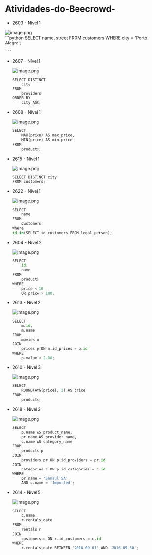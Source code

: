 # Atividades-do-Beecrowd-
- 2603 - Nível 1
    
![image.png](attachment:0d372977-8d9f-49a4-8da3-4b4f1af0cc21:image.png)    
    ```python
    SELECT
        name,
        street
    FROM
        customers
    WHERE
        city = 'Porto Alegre';
    
    ```
    
- 2607 - Nível 1
    
    ![image.png](attachment:86edfb66-5e0b-4dfe-b914-d8393fd18128:image.png)
    
    ```python
    SELECT DISTINCT
        city
    FROM
        providers
    ORDER BY
        city ASC;
    
    ```
    
- 2608 - Nível 1
    
    ![image.png](attachment:a26ca60f-8230-4586-8c6e-4c8bf3ce8ace:image.png)
    
    ```python
    SELECT
        MAX(price) AS max_price,
        MIN(price) AS min_price
    FROM
        products;
    ```
    
- 2615 - Nível 1
    
    ![image.png](attachment:880e1a88-4ed8-4209-9a16-8ba26a26176e:image.png)
    
    ```python
    SELECT DISTINCT city
    FROM customers;
    
    ```
    
- 2622 - Nível 1
    
    ![image.png](attachment:566f9346-252b-49a3-a942-9f00edb56c3e:image.png)
    
    ```python
    SELECT 
        name
    FROM
        Customers
    Where
    id in(SELECT id_customers FROM legal_person);
    ```
    
- 2604 - Nível 2
    
    ![image.png](attachment:13a4bbbb-d91e-46f2-9065-4de9e0df8d5a:image.png)
    
    ```python
    SELECT
        id,
        name
    FROM
        products
    WHERE
        price < 10
        OR price > 100;
    ```
    
- 2613 - Nível 2
    
    ![image.png](attachment:7274a778-bc35-4f0d-80cd-cae6922f4465:image.png)
    
    ```python
    SELECT
        m.id,
        m.name
    FROM
        movies m
    JOIN
        prices p ON m.id_prices = p.id
    WHERE
        p.value < 2.00;
    ```
    
- 2610 - Nível 3
    
    ![image.png](attachment:d6313fe1-641c-408e-972a-2ee697878700:image.png)
    
    ```python
    SELECT
        ROUND(AVG(price), 2) AS price
    FROM
        products;
    
    ```
    
- 2618 - Nível 3
    
    ![image.png](attachment:de385b08-a65c-48af-bab1-86b7771be10f:image.png)
    
    ```python
    SELECT
        p.name AS product_name,
        pr.name AS provider_name,
        c.name AS category_name
    FROM
        products p
    JOIN
        providers pr ON p.id_providers = pr.id
    JOIN
        categories c ON p.id_categories = c.id
    WHERE
        pr.name = 'Sansul SA'
        AND c.name = 'Imported';
    ```
    
- 2614 - Nível 5
    
    ![image.png](attachment:35c7aa66-69ae-4ac7-bab4-2ee90cd0baae:image.png)
    
    ```python
    SELECT
        c.name,
        r.rentals_date
    FROM
        rentals r
    JOIN
        customers c ON r.id_customers = c.id
    WHERE
        r.rentals_date BETWEEN '2016-09-01' AND '2016-09-30';
    ```
